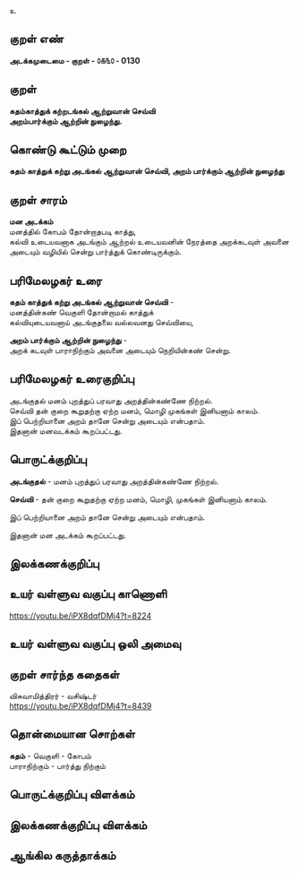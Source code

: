 உ

## குறள் எண் 

**அடக்கமுடைமை - குறள் - ௦௧௩௦ - 0130**  

## குறள் 

**கதம்காத்துக் கற்றடங்கல் ஆற்றுவான் செவ்வி  
அறம்பார்க்கும் ஆற்றின் நுழைந்து.** 

## கொண்டு கூட்டும் முறை

**கதம் காத்துக் கற்று அடங்கல் ஆற்றுவான் செவ்வி, அறம் பார்க்கும் ஆற்றின் நுழைந்து**  

## குறள் சாரம் 

**மன அடக்கம்**  
மனத்தில் கோபம் தோன்றாதபடி காத்து,  
கல்வி உடையவனாக அடங்கும் ஆற்றல் உடையவனின் நேரத்தை அறக்கடவுள் அவனை அடையும் வழியில் சென்று பார்த்துக் கொண்டிருக்கும்.  

## பரிமேலழகர் உரை

**கதம் காத்துக் கற்று அடங்கல் ஆற்றுவான் செவ்வி** -  
மனத்தின்கண் வெகுளி தோன்றாமல் காத்துக்  
கல்வியுடையவனாய் அடங்குதலை வல்லவனது செவ்வியை,  

**அறம் பார்க்கும் ஆற்றின் நுழைந்து** -  
அறக் கடவுள் பாராநிற்கும் அவனை அடையும் நெறியின்கண் சென்று.

## பரிமேலழகர் உரைகுறிப்பு   

அடங்குதல் மனம் புறத்துப் பரவாது அறத்தின்கண்ணே நிற்றல்.  
செவ்வி  தன் குறை கூறுதற்கு ஏற்ற மனம், மொழி முகங்கள் இனியனாம் காலம்.  
இப் பெற்றியானை அறம் தானே சென்று அடையும் என்பதாம்.  
இதனான் மனவடக்கம் கூறப்பட்டது.    

## பொருட்க்குறிப்பு 

**அடங்குதல்** - மனம் புறத்துப் பரவாது அறத்தின்கண்ணே நிற்றல்.  

**செவ்வி**  -  தன் குறை கூறுதற்கு ஏற்ற மனம், மொழி, முகங்கள் இனியனாம் காலம்.  

இப் பெற்றியானை அறம் தானே சென்று அடையும் என்பதாம். 

இதனான் மன அடக்கம் கூறப்பட்டது.  

## இலக்கணக்குறிப்பு  


## உயர் வள்ளுவ வகுப்பு காணொளி

https://youtu.be/iPX8dqfDMj4?t=8224

## உயர் வள்ளுவ வகுப்பு ஒலி அமைவு 

 
## குறள் சார்ந்த கதைகள் 

விசுவாமித்திரர் - வசிஷ்டர்  
https://youtu.be/iPX8dqfDMj4?t=8439

## தொன்மையான சொற்கள்

**கதம்** - வெகுளி - கோபம்   
பாராநிற்கும் - பார்த்து நிற்கும்   

## பொருட்க்குறிப்பு விளக்கம்


## இலக்கணக்குறிப்பு விளக்கம்


## ஆங்கில கருத்தாக்கம் 


